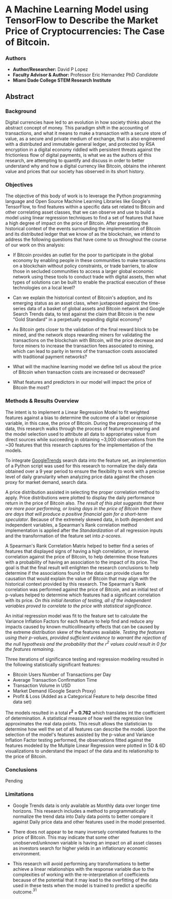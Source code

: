 # A Machine Learning Model using TensorFlow to Describe the Market Price of Cryptocurrencies: The Case of Bitcoin.
### Authors
* **Author/Researcher:** David P Lopez
* **Faculty Advisor & Author:** Professor Eric Hernandez PhD *Candidate*
* **Miami Dade College STEM Research Institute**

## Abstract
### Background
Digital currencies have led to an evolution in how society thinks about the abstract concept of money. This paradigm shift in the accounting of transactions, and what it means to make a transaction with a secure store of value, as a secure and private medium of exchange, that is also engineered with a distributed and immutable general ledger, and protected by RSA encryption in a digital economy riddled with persistent threats against the frictionless flow of digital payments, is what we as the authors of this research, are attempting to quantify and discuss in order to better understand why and how a digital currency like Bitcoin, obtains the inherent value and prices that our society has observed in its short history. 

### Objectives
The objective of this body of work is to leverage the Python programming language and Open Source Machine Learning Libraries like Google's TensorFlow, to find features within a specific data set related to Bitcoin and other correlating asset classes, that we can observe and use to build a model using linear regression techniques to find a set of features that have a high degree of impact on the price of Bitcoin. After presenting the historical context of the events surrounding the implementation of Bitcoin and its distributed ledger that we know of as the blockchain, we intend to address the following questions that have come to us throughout the course of our work on this analysis:

* If Bitcoin provides an outlet for the poor to participate in the global economy by enabling people in these communities to make transactions on a blockchain without policy constraints, or trade barriers, to allow those in secluded communities to access a larger global economic network using these tools to conduct trade with digital assets, then what types of solutions can be built to enable the practical execution of these technologies on a local level?

* Can we explain the historical context of Bitcoin's adoption, and its emerging status as an asset class, when juxtaposed against the time-series data of a basket of global assets and Bitcoin network and Google Search Trends data, to test against the claim that Bitcoin is the new "Gold Standard" in a perpetually expanding digital economy?

* As Bitcoin gets closer to the validation of the final reward block to be mined, and the network stops rewarding miners for validating the transactions on the blockchain with Bitcoin, will the price decrease and force miners to increase the transaction fees associated to mining, which can lead to parity in terms of the transaction costs associated with traditional payment networks?

* What will the machine learning model we define tell us about the price of Bitcoin when transaction costs are increased or decreased?

* What features and predictors in our model will impact the price of Bitcoin the most?

### Methods & Results Overview
The intent is to implement a Linear Regression Model to fit weighted features against a bias to determine the outcome of a label or respionse variable, in this case, the price of Bitcoin. During the preprocessing of the data, this research walks through the process of feature engineering and the model selection used to attribute all data to appropriates value from direct sources while succeeding in obtaining ~3,000 observations from the ~30 features that this research captures for the implementation of the models.

To integrate [GoogleTrends](https://trends.google.com/trends/explore?date=2009-01-03%202018-08-09&geo=US&q=bitcoin) search data into the feature set, an implemention of a Python script was used for this research to normalize the daily data obtained over a 9 year period to ensure the flexibility to work with a precise level of daily granularity when analyzing price data against the chosen proxy for market demand, search data.

A price distribution assisted in selecting the proper correlation method to apply. Price distributions were plotted to display the daily performance return in the price of Bitcoin also. *The result of this plot suggests that there are more poor performing, or losing days in the price of Bitcoin than there are days that will produce a positive financial gain for a short-term speculator*. Because of the extremely skewed data, in both dependent and independent variables, a Spearman's Rank correlation method implementation is applied after the *Standardization* of all regression inputs and the transformation of the feature set into *z-scores*.

A Spearman's Rank Correlation Matrix helped to better find a series of features that displayed signs of having a high correlation, or inverse correlation against the price of Bitcoin, to help determine those features with a probability of having an association to the impact of its price. The goal is that the final result will enlighten the research conclusions to help determine if the associations found in the data can provide clues for causation that would explain the value of Bitcoin that may align with the historical context provided by this research. The Spearman's Rank correlation was performed against the price of Bitcoin, and an initial test of p-values helped to determine which features had a significant correlation with its price. *On this initial iteration of testing, all of the independent variables proved to correlate to the price with statistical significance*.

An initial regression model was fit to the feature set to calculate the Variance Inflation Factors for each feature to help find and reduce any impacts caused by known multicollinearity effects that can be caused by the extreme distribution skew of the features available. *Testing the features using their p-values, provided sufficient evidence to warrant the rejection of the null hypothesis and the probability that the r$^{2}$ values could result in 0 for the features remaining*. 

Three iterations of significance testing and regression modeling resulted in the following statistically significant features:
* Bitcoin Users Number of Transactions per Day	
* Average Transaction Confirmation Time	
* Transaction Volume in USD	
* Market Demand (Google Search Proxy)
* Profit & Loss (Added as a Categorical Feature to help describe fitted data set)

The models resulted in a total **r$^{2}$ = 0.762** which translates int the coefficient of determination. A statistical measure of how well the regression line approximates the real data points. This result allows the statistician to determine how well the set of all features can describe the model. Upon the selection of the model's features assisted by the p-value and Variance Inflation Factor testing performed, the observations fitted against the features modeled by the Multiple Linear Regression were plotted in 5D & 6D visualizations to understand the impact of the data and its relationship to the price of Bitcoin.

### Conclusions
Pending

### Limitations
* Google Trends data is only available as Monthly data over longer time horizons. This research includes a method to programmatically normalize the trend data into Daily data points to better compare it against Daily price data and other features used in the model presented.

* There does not appear to be many inversely correlated features to the price of Bitcoin. This may indicate that some other unobserved/unknown variable is having an impact on all asset classes as investors search for higher yields in an inflationary economic environment.

* This research will avoid performing any transformations to better achieve a linear relationships with the response variable due to the complexities of working with the re-interpretation of coefficients because of the potential that it may lead to the overfitting of the data used in these tests when the model is trained to predict a specific outcome.$^{31}$